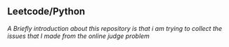 ## Leetcode/Python

_A Briefly introduction about this repository is that i am trying to collect the issues that I made from the online judge problem_